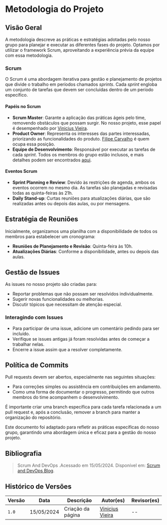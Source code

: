 # Metodologia do Projeto

## Visão Geral

A metodologia descreve as práticas e estratégias adotadas pelo nosso grupo para planejar e executar as diferentes fases do projeto. Optamos por utilizar o framework Scrum, aproveitando a experiência prévia da equipe com essa metodologia.

### Scrum

O Scrum é uma abordagem iterativa para gestão e planejamento de projetos que divide o trabalho em períodos chamados *sprints*. Cada *sprint* engloba um conjunto de tarefas que devem ser concluídas dentro de um período específico.

#### Papéis no Scrum

* **Scrum Master**: Garante a aplicação das práticas ágeis pelo time, removendo obstáculos que possam surgir. No nosso projeto, esse papel é desempenhado por [Vinicius Vieira](https://github.com/viniciusvieira00).
* **Product Owner**: Representa os interesses das partes interessadas, priorizando as funcionalidades do produto. [Filipe Carvalho](https://github.com/filipe-002) é quem ocupa essa posição.
* **Equipe de Desenvolvimento**: Responsável por executar as tarefas de cada *sprint*. Todos os membros do grupo estão inclusos, e mais detalhes podem ser encontrados [aqui](https://interacao-humano-computador.github.io/2024.1-DETRANDF/#equipe).

#### Eventos Scrum

* **Sprint Planning e Review**: Devido às restrições de agenda, ambos os eventos ocorrem no mesmo dia. As tarefas são planejadas e revisadas todas as quinta-feiras às 21h.
* **Daily Stand-up**: Curtas reuniões para atualizações diárias, que são realizadas antes ou depois das aulas, ou por mensagens.

## Estratégia de Reuniões

Inicialmente, organizamos uma planilha com a disponibilidade de todos os membros para estabelecer um cronograma:

* **Reuniões de Planejamento e Revisão**: Quinta-feira às 10h.
* **Atualizações Diárias**: Conforme a disponibilidade, antes ou depois das aulas.

## Gestão de Issues

As issues no nosso projeto são criadas para:

* Reportar problemas que não possam ser resolvidos individualmente.
* Sugerir novas funcionalidades ou melhorias.
* Discutir tópicos que necessitam de atenção especial.

### Interagindo com Issues

* Para participar de uma issue, adicione um comentário pedindo para ser incluído.
* Verifique se issues antigas já foram resolvidas antes de começar a trabalhar nelas.
* Encerre a issue assim que a resolver completamente.

## Política de Commits

Pull requests devem ser abertos, especialmente nas seguintes situações:

* Para correções simples ou assistência em contribuições em andamento.
* Como uma forma de documentar o progresso, permitindo que outros membros do time acompanhem o desenvolvimento.

É importante criar uma branch específica para cada tarefa relacionada a um pull request e, após a conclusão, remover a branch para manter a organização do repositório.

Este documento foi adaptado para refletir as práticas específicas do nosso grupo, garantindo uma abordagem única e eficaz para a gestão do nosso projeto.

## Bibliografia

> Scrum And DevOps .Acessado em 15/05/2024. Disponível em: [Scrum and DevOps Blog](https://www.scrum.org/resources/blog/scrum-and-devops).

## Histórico de Versões

| Versão | Data       | Descrição         | Autor(es)                                              | Revisor(es) |
| ------ | ---------- | ----------------- | ------------------------------------------------------ | ----------- |
| `1.0`  | 15/05/2024 | Criação da página | [Vinicius Vieira](https://github.com/viniciusvieira00) | --          |